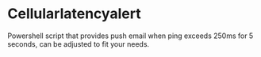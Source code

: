 # Cellularlatencyalert
Powershell script that provides push email when ping exceeds 250ms for 5 seconds, can be adjusted to fit your needs.

